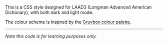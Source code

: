 This is a CSS style designed for LAAD3 (Longman Advanced American Dictionary), with both dark and light mode.

The colour scheme is inspired by the [Gruvbox colour palette](https://github.com/morhetz/gruvbox.git).

---

*Note this code is for learning purposes only.*
